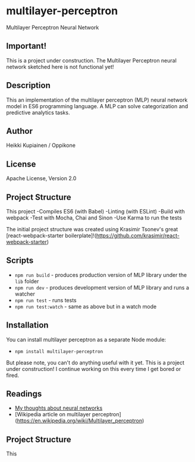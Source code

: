 # multilayer-perceptron
Multilayer Perceptron Neural Network

## Important!

This is a project under construction. The Multilayer Perceptron neural network sketched here is not functional yet!

## Description
This an implementation of the multilayer perceptron (MLP) neural network model in ES6 programming language. 
A MLP can solve categorization and predictive analytics tasks.

## Author
Heikki Kupiainen / Oppikone

## License
Apache License, Version 2.0

## Project Structure

This project
-Compiles ES6 (with Babel)
-Linting (with ESLint)
-Build with webpack
-Test with Mocha, Chai and Sinon
-Use Karma to run the tests

The initial project structure was created using Krasimir Tsonev's great [react-webpack-starter boilerplate]!(https://github.com/krasimir/react-webpack-starter)

## Scripts

* `npm run build` - produces production version of MLP library under the `lib` folder
* `npm run dev` - produces development version of MLP library and runs a watcher
* `npm run test` - runs tests
* `npm run test:watch` - same as above but in a watch mode

## Installation

You can install multilayer perceptron as a separate Node module:

* `npm install multilayer-perceptron`

But please note, you can't do anything useful with it yet. This is a project under construction! I continue working on this
every time I get bored or fired.

## Readings

* [My thoughts about neural networks](http://www.oppikone.fi/blog/object-oriented-neural-network-in-javascript.html)
* [Wikipedia article on multilayer perceptron] (https://en.wikipedia.org/wiki/Multilayer_perceptron)

## Project Structure

This 
